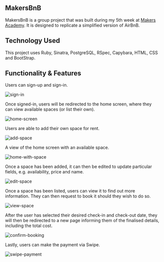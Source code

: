 ## MakersBnB

MakersBnB is a group project that was built during my 5th week at [Makers Academy](http://www.makersacademy.com/career-support/). It is designed to replicate a simplified version of AirBnB.

## Technology Used

This project uses Ruby, Sinatra, PostgreSQL, RSpec, Capybara, HTML, CSS and BootStrap.

## Functionality & Features

Users can sign-up and sign-in.

![sign-in](http://i.imgur.com/J3810fp.jpg "Sign In Page")

Once signed-in, users will be redirected to the home screen, where they can view available spaces (or list their own).

![home-screen](http://i.imgur.com/uZfMGem.jpg "Home Screen")

Users are able to add their own space for rent.

![add-space](http://i.imgur.com/0ABYjXT.jpg "Add Space")

A view of the home screen with an available space.

![home-with-space](http://i.imgur.com/uvzdjWa.jpg "Home Screen with Space")

Once a space has been added, it can then be edited to update particular fields, e.g. availability, price and name.

![edit-space](http://i.imgur.com/MTK1Q1h.jpg "Edit Space")

Once a space has been listed, users can view it to find out more information. They can then request to book it should they wish to do so.

![view-space](http://i.imgur.com/bFrHOOb.jpg "View Space")

After the user has selected their desired check-in and check-out date, they will then be redirected to a new page informing them of the finalised details, including the total cost.

![confirm-booking](http://i.imgur.com/9iEWyqe.jpg "Confirm Booking")

Lastly, users can make the payment via Swipe.

![swipe-payment](http://i.imgur.com/40KRnFh.jpg "Swipe Payment")
